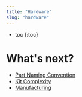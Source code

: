 ```yaml
---
title: "Hardware"
slug: "hardware"
---
```


* toc
{:toc}




# What's next?

 * [Part Naming Convention](hardware/part-naming-convention.md)
 * [Kit Complexity](hardware/kit-complexity.md)
 * [Manufacturing](hardware/manufacturing.md)
